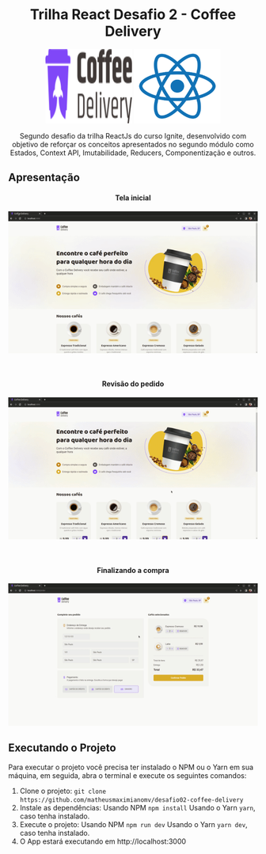 <h1 align="center">Trilha React Desafio 2 - Coffee Delivery</h1>
<p align="center">
  <img src="./.github/logo.svg" height="150" width="175" alt="Icon" />
  <img src="./.github/react.svg" height="150" width="175" alt="Icon" />
</p>
<p align="center">
  Segundo desafio da trilha ReactJs do curso Ignite, desenvolvido com objetivo de reforçar os conceitos apresentados no segundo módulo como Estados, Context API, Imutabilidade, Reducers, Componentização e outros. 
</p>

## Apresentação
<div>
<h4 align="center">Tela inicial</h4>
<p align="center">
  <img src="./.github/home.gif" alt="produtos" />
</p>
</div>
<div>
<br/>
<h4 align="center">Revisão do pedido</h4>
<p align="center">
  <img src="./.github/order.gif" alt="finalizando_compra" />
</p>
</div>
<div>
<br/>
<h4 align="center">Finalizando a compra</h4>
<p align="center">
  <img src="./.github/confirmation.gif" alt="confirmacao_compra" />
</p>
</div>

## Executando o Projeto
Para executar o projeto você precisa ter instalado o NPM ou o Yarn em sua máquina, em seguida, abra o terminal e execute os seguintes comandos:
1. Clone o projeto: `git clone https://github.com/matheusmaximianomv/desafio02-coffee-delivery`
2. Instale as dependências:
 Usando NPM `npm install`
 Usando o Yarn `yarn`, caso tenha instalado.
3. Execute o projeto:
 Usando NPM `npm run dev`
 Usando o Yarn `yarn dev`, caso tenha instalado.
4. O App estará executando em http://localhost:3000